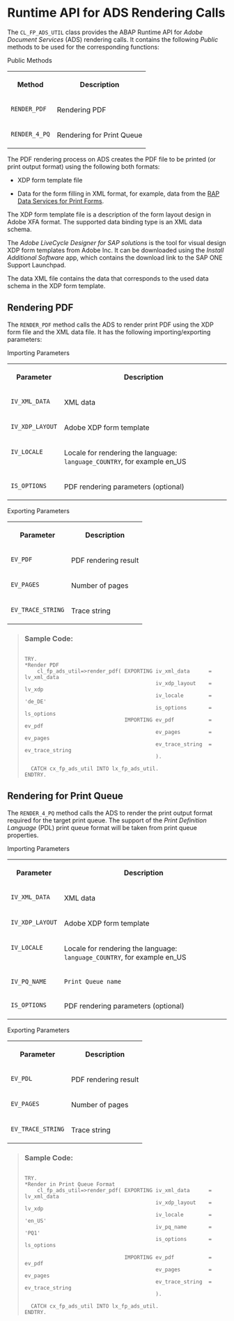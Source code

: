 <!-- loio3d8686d312bc426d8b2aa323473996b0 -->

# Runtime API for ADS Rendering Calls

The `CL_FP_ADS_UTIL` class provides the ABAP Runtime API for *Adobe Document Services* \(ADS\) rendering calls. It contains the following *Public* methods to be used for the corresponding functions:

<a name="loio3d8686d312bc426d8b2aa323473996b0__table_fcg_fcv_pqb"/>Public Methods


<table>
<tr>
<th valign="top">

Method



</th>
<th valign="top">

Description



</th>
</tr>
<tr>
<td valign="top">

 `RENDER_PDF` 



</td>
<td valign="top">

Rendering PDF



</td>
</tr>
<tr>
<td valign="top">

 `RENDER_4_PQ` 



</td>
<td valign="top">

Rendering for Print Queue



</td>
</tr>
</table>

The PDF rendering process on ADS creates the PDF file to be printed \(or print output format\) using the following both formats:

-   XDP form template file

-   Data for the form filling in XML format, for example, data from the [RAP Data Services for Print Forms](RAP_Data_Services_for_Print_Forms_a104660.md).


The XDP form template file is a description of the form layout design in Adobe XFA format. The supported data binding type is an XML data schema.

The *Adobe LiveCycle Designer for SAP solutions* is the tool for visual design XDP form templates from Adobe Inc. It can be downloaded using the *Install Additional Software* app, which contains the download link to the SAP ONE Support Launchpad.

The data XML file contains the data that corresponds to the used data schema in the XDP form template.



<a name="loio3d8686d312bc426d8b2aa323473996b0__section_iwl_vdv_pqb"/>

## Rendering PDF

The `RENDER_PDF` method calls the ADS to render print PDF using the XDP form file and the XML data file. It has the following importing/exporting parameters:

<a name="loio3d8686d312bc426d8b2aa323473996b0__table_jbr_c2v_pqb"/>Importing Parameters


<table>
<tr>
<th valign="top">

Parameter



</th>
<th valign="top">

Description



</th>
</tr>
<tr>
<td valign="top">

 `IV_XML_DATA` 



</td>
<td valign="top">

XML data



</td>
</tr>
<tr>
<td valign="top">

 `IV_XDP_LAYOUT` 



</td>
<td valign="top">

Adobe XDP form template



</td>
</tr>
<tr>
<td valign="top">

 `IV_LOCALE` 



</td>
<td valign="top">

Locale for rendering the language: `language_COUNTRY`, for example en\_US



</td>
</tr>
<tr>
<td valign="top">

 `IS_OPTIONS` 



</td>
<td valign="top">

PDF rendering parameters \(optional\)



</td>
</tr>
</table>

<a name="loio3d8686d312bc426d8b2aa323473996b0__table_y1v_w2v_pqb"/>Exporting Parameters


<table>
<tr>
<th valign="top">

Parameter



</th>
<th valign="top">

Description



</th>
</tr>
<tr>
<td valign="top">

 `EV_PDF` 



</td>
<td valign="top">

PDF rendering result



</td>
</tr>
<tr>
<td valign="top">

 `EV_PAGES` 



</td>
<td valign="top">

Number of pages



</td>
</tr>
<tr>
<td valign="top">

 `EV_TRACE_STRING` 



</td>
<td valign="top">

Trace string



</td>
</tr>
</table>

> ### Sample Code:  
> ```
> 
> TRY.
> *Render PDF
>     cl_fp_ads_util=>render_pdf( EXPORTING iv_xml_data      = lv_xml_data
>                                           iv_xdp_layout    = lv_xdp
>                                           iv_locale        = 'de_DE'
>                                           is_options       = ls_options
>                                 IMPORTING ev_pdf           = ev_pdf
>                                           ev_pages         = ev_pages
>                                           ev_trace_string  = ev_trace_string
>                                           ).
> 
>   CATCH cx_fp_ads_util INTO lx_fp_ads_util.    
> ENDTRY.
> 
> ```



<a name="loio3d8686d312bc426d8b2aa323473996b0__section_wxw_gfv_pqb"/>

## Rendering for Print Queue

The `RENDER_4_PQ` method calls the ADS to render the print output format required for the target print queue. The support of the *Print Definition Language* \(PDL\) print queue format will be taken from print queue properties.

<a name="loio3d8686d312bc426d8b2aa323473996b0__table_g3h_pfv_pqb"/>Importing Parameters


<table>
<tr>
<th valign="top">

Parameter



</th>
<th valign="top">

Description



</th>
</tr>
<tr>
<td valign="top">

 `IV_XML_DATA` 



</td>
<td valign="top">

XML data



</td>
</tr>
<tr>
<td valign="top">

 `IV_XDP_LAYOUT` 



</td>
<td valign="top">

Adobe XDP form template



</td>
</tr>
<tr>
<td valign="top">

 `IV_LOCALE` 



</td>
<td valign="top">

Locale for rendering the language: `language_COUNTRY`, for example en\_US



</td>
</tr>
<tr>
<td valign="top">

 `IV_PQ_NAME` 



</td>
<td valign="top">

 `Print Queue name` 



</td>
</tr>
<tr>
<td valign="top">

 `IS_OPTIONS` 



</td>
<td valign="top">

PDF rendering parameters \(optional\)



</td>
</tr>
</table>

<a name="loio3d8686d312bc426d8b2aa323473996b0__table_y21_wfv_pqb"/>Exporting Parameters


<table>
<tr>
<th valign="top">

Parameter



</th>
<th valign="top">

Description



</th>
</tr>
<tr>
<td valign="top">

 `EV_PDL` 



</td>
<td valign="top">

PDF rendering result



</td>
</tr>
<tr>
<td valign="top">

 `EV_PAGES` 



</td>
<td valign="top">

Number of pages



</td>
</tr>
<tr>
<td valign="top">

 `EV_TRACE_STRING` 



</td>
<td valign="top">

Trace string



</td>
</tr>
</table>

> ### Sample Code:  
> ```
> 
> TRY.
> *Render in Print Queue Format
>     cl_fp_ads_util=>render_pdf( EXPORTING iv_xml_data      = lv_xml_data
>                                           iv_xdp_layout    = lv_xdp
>                                           iv_locale        = 'en_US'
>                                           iv_pq_name       = 'PQ1'
>                                           is_options       = ls_options
> 
>                                 IMPORTING ev_pdf           = ev_pdf
>                                           ev_pages         = ev_pages
>                                           ev_trace_string  = ev_trace_string
>                                           ).
> 
>   CATCH cx_fp_ads_util INTO lx_fp_ads_util.
> ENDTRY.
> 
> ```

